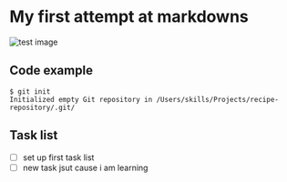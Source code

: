 # My first attempt at markdowns 
![test image](https://octodex.github.com/images/yaktocat.png)
## Code example
```
$ git init
Initialized empty Git repository in /Users/skills/Projects/recipe-repository/.git/
```
## Task list
- [ ] set up first task list
- [ ] new task jsut cause i am learning 

